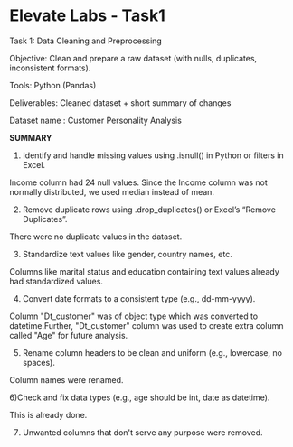 # Elevate Labs - Task1
Task 1: Data Cleaning and Preprocessing

Objective: Clean and prepare a raw dataset (with nulls, duplicates, inconsistent formats).

Tools: Python (Pandas)

Deliverables: Cleaned dataset + short summary of changes

Dataset name : Customer Personality Analysis

**SUMMARY**
1) Identify and handle missing values using .isnull() in Python or filters in Excel.

Income column had 24 null values. Since the Income column was not normally distributed, we used median instead of mean.

2) Remove duplicate rows using .drop_duplicates() or Excel’s “Remove Duplicates”.

There were no duplicate values in the dataset.

3) Standardize text values like gender, country names, etc.

Columns like marital status and education containing text values already had standardized values.

4) Convert date formats to a consistent type (e.g., dd-mm-yyyy).

Column "Dt_customer" was of object type which was converted to datetime.Further, "Dt_customer" column was used to create extra column called "Age" for future analysis.

5) Rename column headers to be clean and uniform (e.g., lowercase, no spaces).

Column names were renamed.

6)Check and fix data types (e.g., age should be int, date as datetime).

This is already done.

7) Unwanted columns that don't serve any purpose were removed.
